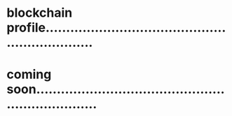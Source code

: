 # blockchain profile.................................................................
# coming soon....................................................................
